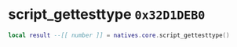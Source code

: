 # script_gettesttype `0x32D1DEB0`

```lua
local result --[[ number ]] = natives.core.script_gettesttype()
```